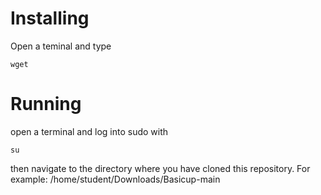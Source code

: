 # Installing
Open a teminal and type
```
wget 
```

# Running
open a terminal and log into sudo with 
```
su
```
then navigate to the directory where you have cloned this repository. For example: /home/student/Downloads/Basicup-main

